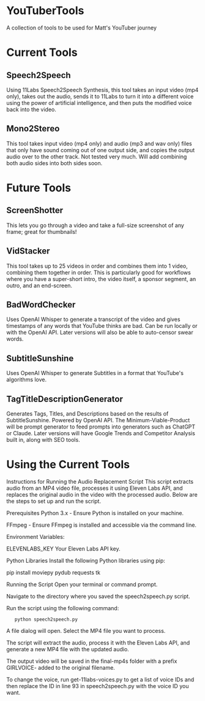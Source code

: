 # YouTuberTools
 A collection of tools to be used for Matt's YouTuber journey


# Current Tools

## Speech2Speech

Using 11Labs Speech2Speech Synthesis, this tool takes an input video (mp4 only), takes out the audio, sends it to 11Labs to turn it into a different voice using the power of artificial intelligence, and then puts the modified voice back into the video.

## Mono2Stereo

This tool takes input video (mp4 only) and audio (mp3 and wav only) files that only have sound coming out of one output side, and copies the output audio over to the other track. Not tested very much. Will add combining both audio sides into both sides soon.

# Future Tools

## ScreenShotter

This lets you go through a video and take a full-size screenshot of any frame; great for thumbnails!

## VidStacker

This tool takes up to 25 videos in order and combines them into 1 video, combining them together in order. This is particularly good for workflows where you have a super-short intro, the video itself, a sponsor segment, an outro, and an end-screen.

## BadWordChecker

Uses OpenAI Whisper to generate a transcript of the video and gives timestamps of any words that YouTube thinks are bad. Can be run locally or with the OpenAI API. Later versions will also be able to auto-censor swear words.

## SubtitleSunshine

Uses OpenAI Whisper to generate Subtitles in a format that YouTube's algorithms love.

## TagTitleDescriptionGenerator

Generates Tags, Titles, and Descriptions based on the results of SubtitleSunshine. Powered by OpenAI API. The Minimum-Viable-Product will be prompt generator to feed prompts into generators such as ChatGPT or Claude. Later versions will have Google Trends and Competitor Analysis built in, along with SEO tools.

# Using the Current Tools

Instructions for Running the Audio Replacement Script
This script extracts audio from an MP4 video file, processes it using Eleven Labs API, and replaces the original audio in the video with the processed audio. Below are the steps to set up and run the script.

Prerequisites
Python 3.x - Ensure Python is installed on your machine.

FFmpeg - Ensure FFmpeg is installed and accessible via the command line.

Environment Variables:

ELEVENLABS_KEY     Your Eleven Labs API key.

Python Libraries
Install the following Python libraries using pip:

   pip install moviepy pydub requests tk


Running the Script
Open your terminal or command prompt.

Navigate to the directory where you saved the speech2speech.py script.

Run the script using the following command:

       python speech2speech.py

A file dialog will open. Select the MP4 file you want to process.

The script will extract the audio, process it with the Eleven Labs API, and generate a new MP4 file with the updated audio.

The output video will be saved in the final-mp4s folder with a prefix GIRLVOICE- added to the original filename.

To change the voice, run  get-11labs-voices.py to get a list of voice IDs and then replace the ID in line 93 in speech2speech.py with the voice ID you want.
